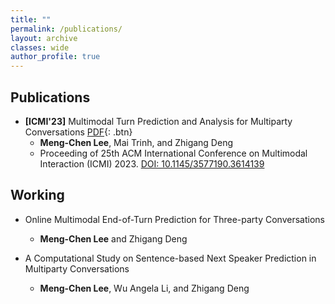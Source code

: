 ```yaml
---
title: ""
permalink: /publications/
layout: archive
classes: wide
author_profile: true
---
```


## **Publications**

- **[ICMI'23]** Multimodal Turn Prediction and Analysis for Multiparty Conversations [PDF](https://graphics.cs.uh.edu/wp-content/uploads/papers/2023/2023-ICMI-MultimodalTurnAnalysis.pdf){: .btn} 
  + **Meng-Chen Lee**, Mai Trinh, and Zhigang Deng 
  + Proceeding of 25th ACM International Conference on Multimodal Interaction (ICMI) 2023. [DOI: 10.1145/3577190.3614139](https://dl.acm.org/doi/10.1145/3577190.3614139)

## **Working**


- Online Multimodal End-of-Turn Prediction for Three-party Conversations
  + **Meng-Chen Lee** and Zhigang Deng


- A Computational Study on Sentence-based Next Speaker Prediction in Multiparty Conversations
  + **Meng-Chen Lee**, Wu Angela Li, and Zhigang Deng
